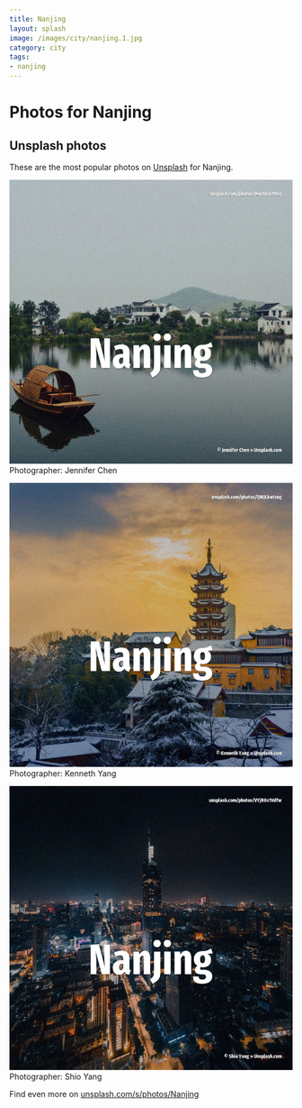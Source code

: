 ```yaml
---
title: Nanjing
layout: splash
image: /images/city/nanjing.1.jpg
category: city
tags:
- nanjing
---
```

# Photos for Nanjing
 
## Unsplash photos
These are the most popular photos on [Unsplash](https://unsplash.com) for Nanjing.
 
![Nanjing](/images/city/nanjing.1.jpg)
Photographer:  Jennifer Chen
 
![Nanjing](/images/city/nanjing.2.jpg)
Photographer:  Kenneth Yang
 
![Nanjing](/images/city/nanjing.3.jpg)
Photographer:  Shio Yang
 
Find even more on [unsplash.com/s/photos/Nanjing](https://unsplash.com/s/photos/Nanjing)
 
